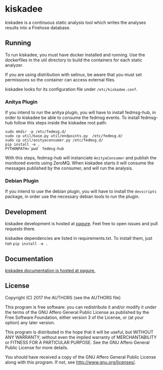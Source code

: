 # kiskadee

kiskadee is a continuous static analysis tool which writes the analyses results
into a Firehose database.

## Running

To run kiskadee, you must have docker installed and running. Use the
dockerfiles in the util directory to build the containers for each static
analyzer.

If you are using distribution with selinux, be aware that you must set
permissions so the container can access external files.

kiskadee looks for its configuration file under `/etc/kiskadee.conf`.

### Anitya Plugin
If you intend to run the anitya plugin, you will have to install fedmsg-hub,
in order to kiskadee be able to consume the fedmsg events.
To install fedmsg-hub follow this steps inside the kiskadee root path:

    sudo mkdir -p /etc/fedmsg.d/
    sudo cp util/base.py util/endpoints.py  /etc/fedmsg.d/
    sudo cp util/anityaconsumer.py /etc/fedmsg.d/
    pip install -e .
    PYTHONPATH=`pwd` fedmsg-hub

With this steps, fedmsg-hub will instanciate `AnityaConsumer` and publish
the monitored events using ZeroMQ. When kiskadee starts it will consume
the messages published by the consumer, and will run the analysis.

### Debian Plugin
If you intend to use the debian plugin, you will have to install the
`devscripts` package, in order use the necessary debian tools to run the
plugin.

## Development

kiskadee development is hosted at [pagure](https://pagure.io/kiskadee). Feel
free to open issues and pull requests there.

kiskadee dependencies are listed in requirements.txt. To install them, just run
`pip install -e .`

## Documentation

[kiskadee documentation is hosted at pagure.](docs.pagure.org/kiskadee)

## License

Copyright (C) 2017 the AUTHORS (see the AUTHORS file)

This program is free software: you can redistribute it and/or modify
it under the terms of the GNU Affero General Public License as
published by the Free Software Foundation, either version 3 of the
License, or (at your option) any later version.

This program is distributed in the hope that it will be useful,
but WITHOUT ANY WARRANTY; without even the implied warranty of
MERCHANTABILITY or FITNESS FOR A PARTICULAR PURPOSE.  See the
GNU Affero General Public License for more details.

You should have received a copy of the GNU Affero General Public License
along with this program.  If not, see <http://www.gnu.org/licenses/>.
